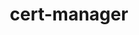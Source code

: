 ---
title: cert-manager
menu:
  product_voyager_v11.0.0:
    identifier: cert-manager-guides
    name: cert-manager
    parent: guides
    weight: 200
menu_name: product_voyager_v11.0.0
---
